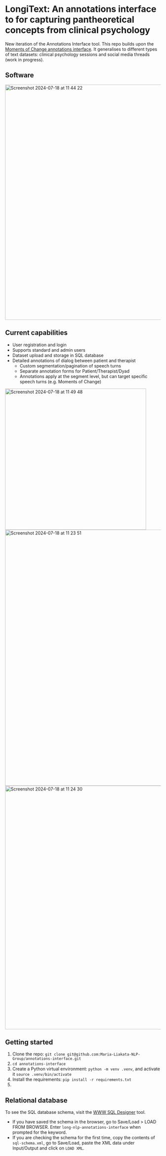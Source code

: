# LongiText: An annotations interface to for capturing pantheoretical concepts from clinical psychology

New iteration of the Annotations Interface tool.
This repo builds upon the [Moments of Change annotations interface](https://github.com/Maria-Liakata-NLP-Group/MoC-annotation-interface).
It generalises to different types of text datasets: clinical psychology sessions and social media threads (work in progress).

## Software

<img width="760" alt="Screenshot 2024-07-18 at 11 44 22" src="https://github.com/user-attachments/assets/f4a8e41b-6200-4c07-a525-d357d2e7983a">

## Current capabilities

- User registration and login
- Supports standard and admin users
- Dataset upload and storage in SQL database
- Detailed annotations of dialog between patient and therapist
  - Custom segmentation/pagination of speech turns
  - Separate annotation forms for Patient/Therapist/Dyad
  - Annotations apply at the segment level, but can target specific speech turns (e.g. Moments of Change)

<img width="456" alt="Screenshot 2024-07-18 at 11 49 48" src="https://github.com/user-attachments/assets/36753d68-706a-4aaf-a174-5c8ae11479b0">

<img width="827" alt="Screenshot 2024-07-18 at 11 23 51" src="https://github.com/user-attachments/assets/05ec5fe8-0071-48bb-ab07-d7e25fd207bc">

<img width="787" alt="Screenshot 2024-07-18 at 11 24 30" src="https://github.com/user-attachments/assets/b91af42a-47d6-4908-a579-1c82302070de">


## Getting started

1. Clone the repo: `git clone git@github.com:Maria-Liakata-NLP-Group/annotations-interface.git`
2. `cd annotations-interface`
3. Create a Python virtual environment: `python -m venv .venv`, and activate it `source .venv/bin/activate`
4. Install the requirements: `pip install -r requirements.txt`
5. 

## Relational database

To see the SQL database schema, visit the [WWW SQL Designer](https://sql.toad.cz/) tool.

- If you have saved the schema in the browser, go to Save/Load > LOAD FROM BROWSER. Enter `long-nlp-annotations-interface` when prompted for the keyword.
- If you are checking the schema for the first time, copy the contents of `sql-schema.xml`, go to Save/Load, paste the XML data under Input/Output and click on `LOAD XML`.
